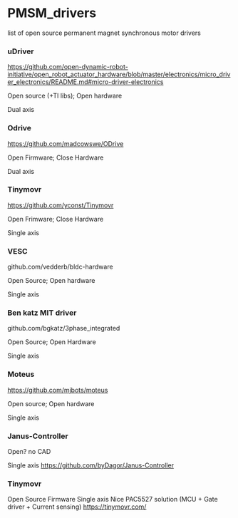 # PMSM_drivers

list of open source permanent magnet synchronous motor drivers

### uDriver
https://github.com/open-dynamic-robot-initiative/open_robot_actuator_hardware/blob/master/electronics/micro_driver_electronics/README.md#micro-driver-electronics

Open source (+TI libs); Open hardware

Dual axis

### Odrive
https://github.com/madcowswe/ODrive

Open Firmware; Close Hardware

Dual axis

### Tinymovr
https://github.com/yconst/Tinymovr 

Open Frimware; Close Hardware

Single axis

### VESC
github.com/vedderb/bldc-hardware

Open Source; Open hardware

Single axis

### Ben katz MIT driver
github.com/bgkatz/3phase_integrated

Open Source; Open Hardware

Single axis

### Moteus
https://github.com/mjbots/moteus

Open source; Open hardware

Single axis


### Janus-Controller
Open? no CAD

Single axis
https://github.com/byDagor/Janus-Controller

### Tinymovr
Open Source Firmware
Single axis
Nice PAC5527 solution (MCU + Gate driver + Current sensing)
https://tinymovr.com/

